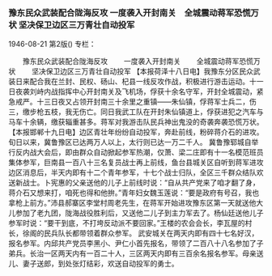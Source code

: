 ### 豫东民众武装配合陇海反攻  一度袭入开封南关　全城震动蒋军恐慌万状  坚决保卫边区三万青壮自动投军

1946-08-21
第2版()
专栏：

　　豫东民众武装配合陇海反攻
　　一度袭入开封南关
　　全城震动蒋军恐慌万状
　　坚决保卫边区三万青壮自动投军
    【本报荷泽十八日电】我豫东分区民众武装日来配合我在兰封、民权、砀山、杞县一线反攻作战，积极进行游击运动。十一日夜袭刘峙内战指挥中心开封南关及飞机场，俘获十余名守军，开封全城震动，紧急戒严。十三日夜又占领开封南三十余里之重镇——朱仙镇，俘蒋军士兵二，伤三，缴步枪五枝，我无伤亡。同日我武工队在开封朱仙镇道上，俘获进犯之汽车与马车十余辆，缴获辎重甚多。蒋军对我游击队民兵神出鬼没的奇袭奔袭恐慌万状。
    【本报邯郸十九日电】边区青壮年纷纷自动投军，奔赴前线，粉碎蒋介石的进攻。旬日以来，冀鲁豫区已达两万人以上，太行则已达一万二千人。
    冀鲁豫郓城自举行反内战大会后，即由群众自动掀起参军热潮，仅萧、梁二庄即有十一名模范班员集体参军，巨南县一百八十三名复员战士再上前线，鱼台县城关区自听到蒋军进攻边区消息后，半天内即有十二个青年参军，十七个战士归队，全区三千群众结队欢送新战士。卜宪惠的父亲送他的儿子上前线时说：“自从共产党来了咱才翻了身，蒋介石又想来打，咱死也得和他拚。”青年妇女魏玉莲说：“要是政府有号召，我也拿枪上前方。”沛县郝寨区李堂村周老先生，在蒋军开始进攻豫东区第一天就送他大儿参加了老九团，陇海战役胜利后，又送他二儿子到主力军去了。杨仙廷送他儿子参军时说：“要干到底，不打垮反动派不要回家。”王楼的农会会长，李瓦屋的村长，徐阁的民兵队长都带领着群众参军。
    武安城关在两天内即有四十七名好汉，报名参军。内邱共产党员李黑小、尹仁小首先报名，带领了二百八十八名参加了子弟兵。长治一区两天内有一百二十人，三区两天内即有三百余名报名参军。母亲送儿、妻子送郎，到处张灯结彩，欢送自动投军的勇士。

